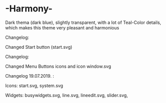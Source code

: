 # -Harmony-
Dark thema (dark blue), slightly transparent, with a lot of Teal-Color details, which makes this theme very pleasant and harmonious

Changelog:

Changed Start button (start.svg)

Changelog:

Changed Menu Buttons icons
and icon window.svg

Changelog 19.07.2019. :

Icons: start.svg, system.svg

Widgets: busywidgets.svg, line.svg, lineedit.svg, slider.svg,
